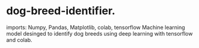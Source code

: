 # dog-breed-identifier.
  imports: Numpy, Pandas, Matplotlib, colab, tensorflow
  Machine learning model desinged to identify dog breeds using deep learning with tensorflow and colab.
